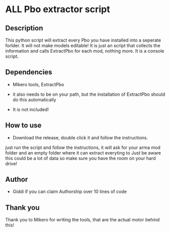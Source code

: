 # ALL Pbo extractor script

## Description

This python script will extract every Pbo you have installed into a seperate forlder. It will not make models editable!
It is just an script that collects the information and calls ExtractPbo for each mod, nothing more.
It is a console script.

## Dependencies

- Mikero tools, ExtractPbo
- it also needs to be on your path, but the installation of ExtractPbo should do this automatically

- It is not included!


## How to use

- Download the release, double click it and follow the instructions.

just run the script and follow the instructions, it will ask for your arma mod folder and an empty folder where it can extract everyting to
Just be aware this could be a lot of data so make sure you have the room on your hard drive!


## Author

- Giddi if you can claim Authorship over 10 lines of code

## Thank you

Thank you to Mikero for writing the tools, that are the actual motor behind this!